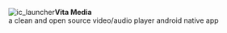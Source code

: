 ![ic_launcher](https://cloud.githubusercontent.com/assets/22739177/22852598/12309dda-eff4-11e6-9b16-4f6c4d634559.png)<b>Vita Media</b><br/>
a clean and open source video/audio player android native app<br/>

